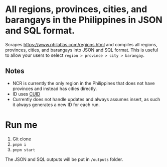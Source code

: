 # All regions, provinces, cities, and barangays in the Philippines in JSON and SQL format.

Scrapes https://www.philatlas.com/regions.html and compiles all regions, provinces, cities, and barangays into JSON and SQL format. This is useful to allow your users to select `region > province > city > barangay`.

## Notes

- NCR is currently the only region in the Philippines that does not have provinces and instead has cities directly.
- ID uses [CUID](https://github.com/paralleldrive/cuid2)
- Currently does not handle updates and always assumes insert, as such it always generates a new ID for each run.

# Run me

1. Git clone
2. `pnpm i`
3. `pnpm start`

The JSON and SQL outputs will be put in `/outputs` folder.
